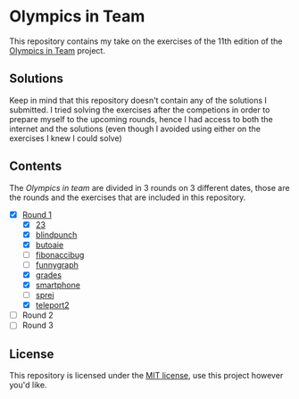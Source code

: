 # Olympics in Team

This repository contains my take on the exercises of the 11th edition of the [Olympics in Team](https://sites.google.com/aldini.istruzioneer.it/olimpiadi-informatica-squadre/homepage) project.

## Solutions

Keep in mind that this repository doesn't contain any of the solutions I submitted. I tried solving the exercises after the competions in order to prepare myself to the upcoming rounds, hence I had access to both the internet and the solutions (even though I avoided using either on the exercises I knew I could solve)

## Contents

The _Olympics in team_ are divided in 3 rounds on 3 different dates, those are the rounds and the exercises that are included in this repository.

- [x] [Round 1](round1/)
  - [x] [23](round1/project/src/23)
  - [x] [blindpunch](round1/project/src/blindpunch)
  - [x] [butoaie](round1/project/src/butoaie)
  - [ ] [fibonaccibug](round1/project/src/fibonaccibug)
  - [ ] [funnygraph](round1/project/src/funnygraph)
  - [x] [grades](round1/project/src/grades)
  - [x] [smartphone](round1/project/src/smartphone)
  - [ ] [sprei](round1/project/src/sprei)
  - [x] [teleport2](round1/project/src/teleport2)
- [ ] Round 2
- [ ] Round 3

## License

This repository is licensed under the [MIT license](https://choosealicense.com/licenses/mit/), use this project however you'd like.
